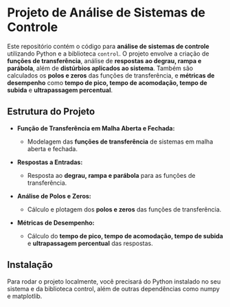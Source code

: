 # **Projeto de Análise de Sistemas de Controle**

Este repositório contém o código para **análise de sistemas de controle** utilizando Python e a biblioteca `control`. O projeto envolve a criação de **funções de transferência**, análise de **respostas ao degrau, rampa e parábola**, além de **distúrbios aplicados ao sistema**. Também são calculados os **polos e zeros** das funções de transferência, e **métricas de desempenho** como **tempo de pico, tempo de acomodação, tempo de subida** e **ultrapassagem percentual**.

## **Estrutura do Projeto**

- **Função de Transferência em Malha Aberta e Fechada:**  
  - Modelagem das **funções de transferência** de sistemas em malha aberta e fechada.
  
- **Respostas a Entradas:**  
  - Resposta ao **degrau, rampa e parábola** para as funções de transferência.
  
- **Análise de Polos e Zeros:**  
  - Cálculo e plotagem dos **polos e zeros** das funções de transferência.
  
- **Métricas de Desempenho:**  
  - Cálculo do **tempo de pico, tempo de acomodação, tempo de subida** e **ultrapassagem percentual** das respostas.

## **Instalação**

Para rodar o projeto localmente, você precisará do Python instalado no seu sistema e da biblioteca control, além de outras dependências como numpy e matplotlib.
